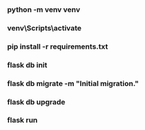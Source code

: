### python -m venv venv
### venv\Scripts\activate
### pip install -r requirements.txt

### flask db init
### flask db migrate -m "Initial migration."
### flask db upgrade
### flask run